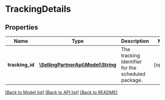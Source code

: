 # TrackingDetails

## Properties
Name | Type | Description | Notes
------------ | ------------- | ------------- | -------------
**tracking_id** | [**\SellingPartnerApi\Model\String**](String.md) | The tracking identifier for the scheduled package. | [optional] 

[[Back to Model list]](../README.md#documentation-for-models) [[Back to API list]](../README.md#documentation-for-api-endpoints) [[Back to README]](../README.md)



